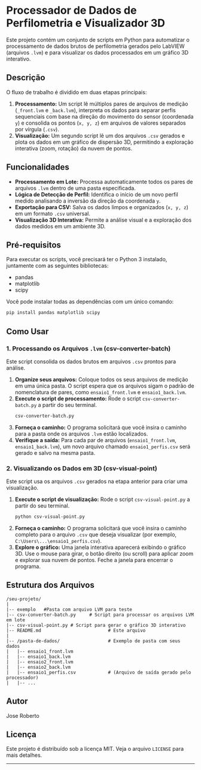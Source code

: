 # Processador de Dados de Perfilometria e Visualizador 3D

Este projeto contém um conjunto de scripts em Python para automatizar o processamento de dados brutos de perfilometria gerados pelo LabVIEW (arquivos `.lvm`) e para visualizar os dados processados em um gráfico 3D interativo.

## Descrição

O fluxo de trabalho é dividido em duas etapas principais:

1.  **Processamento:** Um script lê múltiplos pares de arquivos de medição (`_front.lvm` e `_back.lvm`), interpreta os dados para separar perfis sequenciais com base na direção do movimento do sensor (coordenada `y`) e consolida os pontos (`x, y, z`) em arquivos de valores separados por vírgula (`.csv`).
2.  **Visualização:** Um segundo script lê um dos arquivos `.csv` gerados e plota os dados em um gráfico de dispersão 3D, permitindo a exploração interativa (zoom, rotação) da nuvem de pontos.

## Funcionalidades

  - **Processamento em Lote:** Processa automaticamente todos os pares de arquivos `.lvm` dentro de uma pasta especificada.
  - **Lógica de Detecção de Perfil:** Identifica o início de um novo perfil medido analisando a inversão da direção da coordenada `y`.
  - **Exportação para CSV:** Salva os dados limpos e organizados (`x, y, z`) em um formato `.csv` universal.
  - **Visualização 3D Interativa:** Permite a análise visual e a exploração dos dados medidos em um ambiente 3D.

## Pré-requisitos

Para executar os scripts, você precisará ter o Python 3 instalado, juntamente com as seguintes bibliotecas:

  - pandas
  - matplotlib
  - scipy

Você pode instalar todas as dependências com um único comando:

```bash
pip install pandas matplotlib scipy
```

## Como Usar

### 1\. Processando os Arquivos `.lvm` (csv-converter-batch)

Este script consolida os dados brutos em arquivos `.csv` prontos para análise.

1.  **Organize seus arquivos:** Coloque todos os seus arquivos de medição em uma única pasta. O script espera que os arquivos sigam o padrão de nomenclatura de pares, como `ensaio1_front.lvm` e `ensaio1_back.lvm`.
2.  **Execute o script de processamento:** Rode o script `csv-converter-batch.py` a partir do seu terminal.
    ```bash
    csv-converter-batch.py
    ```
3.  **Forneça o caminho:** O programa solicitará que você insira o caminho para a pasta onde os arquivos `.lvm` estão localizados.
4.  **Verifique a saída:** Para cada par de arquivos (`ensaio1_front.lvm`, `ensaio1_back.lvm`), um novo arquivo chamado `ensaio1_perfis.csv` será gerado e salvo na mesma pasta.

### 2\. Visualizando os Dados em 3D (csv-visual-point)

Este script usa os arquivos `.csv` gerados na etapa anterior para criar uma visualização.

1.  **Execute o script de visualização:** Rode o script `csv-visual-point.py` a partir do seu terminal.
    ```bash
    python csv-visual-point.py
    ```
2.  **Forneça o caminho:** O programa solicitará que você insira o caminho completo para o arquivo `.csv` que deseja visualizar (por exemplo, `C:\Users\...\ensaio1_perfis.csv`).
3.  **Explore o gráfico:** Uma janela interativa aparecerá exibindo o gráfico 3D. Use o mouse para girar, o botão direito (ou scroll) para aplicar zoom e explorar sua nuvem de pontos. Feche a janela para encerrar o programa.

## Estrutura dos Arquivos

```
/seu-projeto/
|
|-- exemplo   #Pasta com arquivo LVM para teste
|-- csv-converter-batch.py     # Script para processar os arquivos LVM em lote
|-- csv-visual-point.py # Script para gerar o gráfico 3D interativo
|-- README.md                         # Este arquivo
|
|-- /pasta-de-dados/                  # Exemplo de pasta com seus dados
|   |-- ensaio1_front.lvm
|   |-- ensaio1_back.lvm
|   |-- ensaio2_front.lvm
|   |-- ensaio2_back.lvm
|   |-- ensaio1_perfis.csv            # (Arquivo de saída gerado pelo processador)
|   |-- ...
```

## Autor

Jose Roberto

## Licença

Este projeto é distribuído sob a licença MIT. Veja o arquivo `LICENSE` para mais detalhes.

-----
